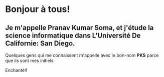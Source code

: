 # Bonjour à tous!
## Je m'appelle Pranav Kumar Soma, et j'étude la science informatique dans L'Université De Californie: San Diego.

Quelques gens qui me connaissent m'appelle avec le bon-nom **PKS** parce que ils sont mes initiels.

Enchanté!!
